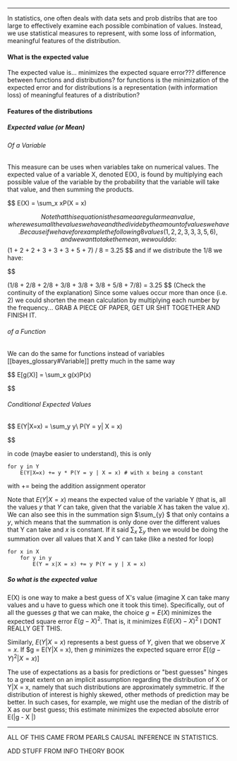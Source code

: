 ----------------------------------------------------------
In statistics, one often deals with data sets and prob distribs that are too large to effectively examine each possible combination of values. Instead, we use statistical measures to represent, with some loss of information, meaningful features of the distribution. 

#### What is the expected value
The expected value is... 
minimizes the expected square error??? difference between functions and distributions? for functions is the minimization of the expected error and for distributions is a representation (with information loss) of meaningful features of a distribution?


#### Features of the distributions
##### Expected value (or Mean)
###### Of a Variable
This measure can be uses when variables take on numerical values. 
The expected value of a variable X, denoted E(X), is found by multiplying each possible value of the variable by the probability that the variable will take that value, and then summing the products. 

$$
E(X) = \sum_x xP(X = x)

$$
Note that this equation is the same a a regular mean value, where we sum all the values we have and the divide by the amount of values we have. Because if we have for example the following 8 values (1, 2, 2, 3, 3, 3, 5, 6), and we want to take the mean, we would do: 
$$
(1 + 2 + 2 + 3 + 3 + 3 + 5 + 7) / 8 = 3.25
$$
and if we distribute the 1/8 we have: 

$$

(1/8 + 2/8 + 2/8 + 3/8 + 3/8 + 3/8 + 5/8 + 7/8) = 3.25
$$
(Check the continuity of the explanation)
Since some values occur more than once (i.e. 2) we could shorten the mean calculation by multiplying each number by the frequency...
GRAB A PIECE OF PAPER, GET UR SHIT TOGETHER AND FINISH IT. 


###### of a Function
We can do the same for functions instead of variables [[bayes_glossary#Variable]] pretty much in the same way

$$
E[g(X)] = \sum_x g(x)P(x)


$$




###### Conditional Expected Values

$$
E(Y|X=x) = \sum_y y\ P(Y = y| X = x)

$$

in code (maybe easier to understand), this is only
```
for y in Y
	E(Y|X=x) += y * P(Y = y | X = x) # with x being a constant
```

with $+=$ being the addition assignment operator


Note that $E(Y| X = x)$ means the expected value of the variable Y (that is, all the values $y$ that $Y$ can take, given that the variable $X$ has taken the value $x$). We can also see this in the summation sign $\sum_{y} $ that only contains a $y$, which means that the summation is only done over the different values that Y can take and $x$ is constant. If it said $\sum_x$ $\sum_y$ then we would be doing the summation over all values that X and Y can take (like a nested for loop) 
```
for x in X
	for y in y
		E(Y = x|X = x) += y P(Y = y | X = x)	
```



##### So what is the expected value
E(X) is one way to make a best guess of X's value (imagine X can take many values and u have to guess which one it took this time). Specifically, out of all the guesses $g$ that we can make, the choice $g = E(X)$ minimizes the expected square error $E(g - X)^2$. That is, it minimizes $E(E(X) - X)^2$ I DONT REALLY GET THIS. 

Similarly, $E(Y|X = x)$ represents a best guess of $Y$, given that we observe $X = x$. If $g = E(Y|X = x), then $g$ minimizes the expected square error $E[(g - Y)^2 | X = x)]$ 

The use of expectations as a basis for predictions or "best guesses" hinges to a great extent on an implicit assumption regarding the distribution of X or Y|X = x, namely that such distributions are approximately symmetric. If the distribution of interest is highly skewed, other methods of prediction may be better. In such cases, for example, we might use the median of the distrib of X as our best guess; this estimate minimizes the expected absolute error E(|g - X |)


----------------------------------------------------------
ALL OF THIS CAME FROM PEARLS CAUSAL INFERENCE IN STATISTICS. 

ADD STUFF FROM INFO THEORY BOOK


